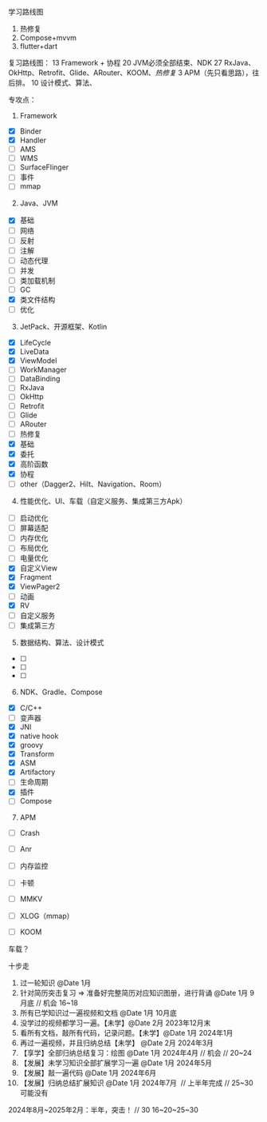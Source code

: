 
学习路线图
1. 热修复
1. Compose+mvvm
2. flutter+dart

复习路线图：
13 Framework + 协程
20 JVM必须全部结束、NDK
27 RxJava、OkHttp、Retrofit、Glide、ARouter、KOOM、*热修复*
3 APM（先只看思路），往后排。
10 设计模式、算法、


专攻点：
1. Framework
- [x] Binder
- [x] Handler
- [ ] AMS
- [ ] WMS
- [ ] SurfaceFlinger
- [ ] 事件
- [ ] mmap
2. Java、JVM
- [x] 基础
- [ ] 网络
- [ ] 反射
- [ ] 注解
- [ ] 动态代理
- [ ] 并发
- [ ] 类加载机制
- [ ] GC
- [x] 类文件结构
- [ ] 优化
3. JetPack、开源框架、Kotlin
- [x] LifeCycle
- [x] LiveData
- [x] ViewModel
- [ ] WorkManager
- [ ] DataBinding
- [ ] RxJava
- [ ] OkHttp
- [ ] Retrofit
- [ ] Glide
- [ ] ARouter
- [ ] 热修复
- [x] 基础
- [x] 委托
- [x] 高阶函数
- [X] 协程
- [ ] other（Dagger2、Hilt、Navigation、Room）

4. 性能优化、UI、车载（自定义服务、集成第三方Apk）
- [ ] 启动优化
- [ ] 屏幕适配
- [ ] 内存优化
- [ ] 布局优化
- [ ] 电量优化
- [x] 自定义View
- [x] Fragment
- [x] ViewPager2
- [ ] 动画
- [x] RV
- [ ] 自定义服务
- [ ] 集成第三方
5. 数据结构、算法、设计模式
- [ ] 
- [ ] 
- [ ] 
6. NDK、Gradle、Compose
- [x] C/C++
- [ ] 变声器
- [x] JNI
- [x] native hook
- [x] groovy
- [x] Transform
- [x] ASM
- [x] Artifactory
- [ ] 生命周期
- [x] 插件
- [ ] Compose
7. APM
- [ ] Crash
- [ ] Anr
- [ ] 内存监控
- [ ] 卡顿
- [ ] MMKV
- [ ] XLOG（mmap）
- [ ] KOOM


车载？

十步走
1. 过一轮知识 @Date 1月
2. 针对简历突击复习 => 准备好完整简历对应知识图册，进行背诵 @Date 1月 9月底 // 机会 16~18
3. 所有已学知识过一遍视频和文档 @Date 1月 10月底
4. 没学过的视频都学习一遍。【未学】@Date 2月 2023年12月末
5. 看所有文档，敲所有代码，记录问题。【未学】@Date 1月 2024年1月
6. 再过一遍视频，并且归纳总结【未学】 @Date 2月 2024年3月
7. 【享学】全部归纳总结复习：绘图 @Date 1月 2024年4月 // 机会 // 20~24
8. 【发展】未学习知识全部扩展学习一遍 @Date 1月 2024年5月
9. 【发展】敲一遍代码 @Date 1月 2024年6月
10. 【发展】归纳总结扩展知识 @Date 1月 2024年7月  // 上半年完成 // 25~30 可能没有

2024年8月~2025年2月：半年，突击！ // 30
16~20~25~30











